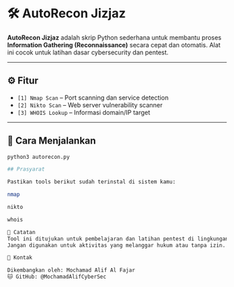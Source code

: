 # 🛠️ AutoRecon Jizjaz

**AutoRecon Jizjaz** adalah skrip Python sederhana untuk membantu proses **Information Gathering (Reconnaissance)** secara cepat dan otomatis. Alat ini cocok untuk latihan dasar cybersecurity dan pentest.

---

## ⚙️ Fitur

- `[1] Nmap Scan` – Port scanning dan service detection
- `[2] Nikto Scan` – Web server vulnerability scanner
- `[3] WHOIS Lookup` – Informasi domain/IP target

---

## 🚀 Cara Menjalankan

```bash
python3 autorecon.py

## Prasyarat

Pastikan tools berikut sudah terinstal di sistem kamu:

nmap

nikto

whois

📝 Catatan
Tool ini ditujukan untuk pembelajaran dan latihan pentest di lingkungan yang legal dan terkontrol.
Jangan digunakan untuk aktivitas yang melanggar hukum atau tanpa izin.

👤 Kontak

Dikembangkan oleh: Mochamad Alif Al Fajar
🐱 GitHub: @MochamadAlifCyberSec
